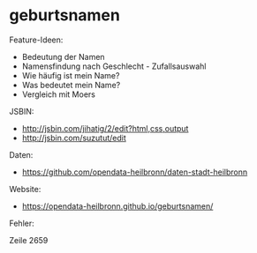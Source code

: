 # geburtsnamen

Feature-Ideen:

* Bedeutung der Namen
* Namensfindung nach Geschlecht - Zufallsauswahl
* Wie häufig ist mein Name?
* Was bedeutet mein Name?
* Vergleich mit Moers

JSBIN:

* http://jsbin.com/jihatig/2/edit?html,css,output
* http://jsbin.com/suzutut/edit

Daten:

* https://github.com/opendata-heilbronn/daten-stadt-heilbronn


Website:

* https://opendata-heilbronn.github.io/geburtsnamen/


Fehler:

Zeile 2659
